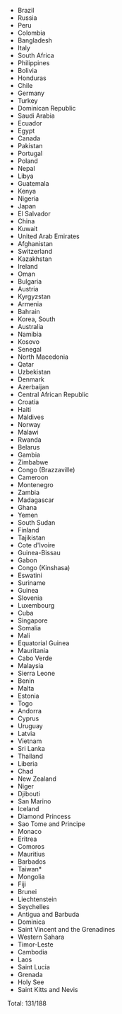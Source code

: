 * Brazil
* Russia
* Peru
* Colombia
* Bangladesh
* Italy
* South Africa
* Philippines
* Bolivia
* Honduras
* Chile
* Germany
* Turkey
* Dominican Republic
* Saudi Arabia
* Ecuador
* Egypt
* Canada
* Pakistan
* Portugal
* Poland
* Nepal
* Libya
* Guatemala
* Kenya
* Nigeria
* Japan
* El Salvador
* China
* Kuwait
* United Arab Emirates
* Afghanistan
* Switzerland
* Kazakhstan
* Ireland
* Oman
* Bulgaria
* Austria
* Kyrgyzstan
* Armenia
* Bahrain
* Korea, South
* Australia
* Namibia
* Kosovo
* Senegal
* North Macedonia
* Qatar
* Uzbekistan
* Denmark
* Azerbaijan
* Central African Republic
* Croatia
* Haiti
* Maldives
* Norway
* Malawi
* Rwanda
* Belarus
* Gambia
* Zimbabwe
* Congo (Brazzaville)
* Cameroon
* Montenegro
* Zambia
* Madagascar
* Ghana
* Yemen
* South Sudan
* Finland
* Tajikistan
* Cote d'Ivoire
* Guinea-Bissau
* Gabon
* Congo (Kinshasa)
* Eswatini
* Suriname
* Guinea
* Slovenia
* Luxembourg
* Cuba
* Singapore
* Somalia
* Mali
* Equatorial Guinea
* Mauritania
* Cabo Verde
* Malaysia
* Sierra Leone
* Benin
* Malta
* Estonia
* Togo
* Andorra
* Cyprus
* Uruguay
* Latvia
* Vietnam
* Sri Lanka
* Thailand
* Liberia
* Chad
* New Zealand
* Niger
* Djibouti
* San Marino
* Iceland
* Diamond Princess
* Sao Tome and Principe
* Monaco
* Eritrea
* Comoros
* Mauritius
* Barbados
* Taiwan*
* Mongolia
* Fiji
* Brunei
* Liechtenstein
* Seychelles
* Antigua and Barbuda
* Dominica
* Saint Vincent and the Grenadines
* Western Sahara
* Timor-Leste
* Cambodia
* Laos
* Saint Lucia
* Grenada
* Holy See
* Saint Kitts and Nevis

Total: 131/188
